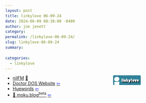 ```yaml
---
layout: post
title: linkylove 06-09-24
date: 2024-06-09 08:38:00 -0400
author: joe jenett
category: 
permalink: /linkylove-06-09-24/
slug: linkylove-06-09-24
summary: 

categories:
  - linkylove
---
```

<span  class="iwt"><a title="i.webthings linkylove" href="https://iwebthings.joejenett.com/categories/#linkylove"><img src="/images/linkylove.png" alt="linkylove" width="88" height="31" style="position:relative;float:right;margin-right:72px;"></a></span>
<ul class="linkylove">
	<li><a title="Iris Lightshard" href="https://nilfm.cc/">nilFM</a> <a href="https://pinboard.in/u:mikael">📌</a></li>
	<li><a title="Richard Bonner" href="http://www.chebucto.ns.ca/~ak621/DOS/">Doctor DOS Website</a>  <a title="source" href="https://news.ycombinator.com/user?id=Lammy"><span style="color:blue;">&#8678;</span></a></li>
	<li><a title="Huewords" href="https://huewords.snellman.net/">Huewords</a>  <a title="source" href="https://news.ycombinator.com/user?id=jsnell"><span style="color:blue;">&#8678;</span></a></li>
	<li><a title="moku.blog" href="https://moku.blog/">🍔 moku.blog<sup>beta</sup></a>  <a title="source" href="https://frills.dev/bookmarks/"><span style="color:blue;">&#8678;</span></a></li>
</ul>
<a style="display:none;" href="https://brid.gy/publish/mastodon"><small>(cross-posted to mastodon)</small></a>